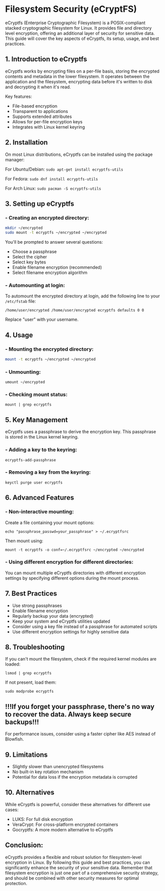 # Filesystem Security (eCryptFS)

eCryptfs (Enterprise Cryptographic Filesystem) is a POSIX-compliant stacked cryptographic filesystem for Linux. It provides file and directory level encryption, offering an additional layer of security for sensitive data. This guide will cover the key aspects of eCryptfs, its setup, usage, and best practices.

## 1. Introduction to eCryptfs

eCryptfs works by encrypting files on a per-file basis, storing the encrypted contents and metadata in the lower filesystem. It operates between the application and the filesystem, encrypting data before it's written to disk and decrypting it when it's read.

Key features:
- File-based encryption
- Transparent to applications
- Supports extended attributes
- Allows for per-file encryption keys
- Integrates with Linux kernel keyring

## 2. Installation

On most Linux distributions, eCryptfs can be installed using the package manager:

For Ubuntu/Debian:
`sudo apt-get install ecryptfs-utils`

For Fedora:
`sudo dnf install ecryptfs-utils`

For Arch Linux:
`sudo pacman -S ecryptfs-utils`

## 3. Setting up eCryptfs

### - Creating an encrypted directory:

```bash
mkdir ~/encrypted
sudo mount -t ecryptfs ~/encrypted ~/encrypted
```

You'll be prompted to answer several questions:
- Choose a passphrase
- Select the cipher
- Select key bytes
- Enable filename encryption (recommended)
- Select filename encryption algorithm

### - Automounting at login:

To automount the encrypted directory at login, add the following line to your `/etc/fstab` file:

```
/home/user/encrypted /home/user/encrypted ecryptfs defaults 0 0
```

Replace "user" with your username.

## 4. Usage

### - Mounting the encrypted directory:

```bash
mount -t ecryptfs ~/encrypted ~/encrypted
```

### - Unmounting:

`umount ~/encrypted`

### - Checking mount status:

`mount | grep ecryptfs`

## 5. Key Management

eCryptfs uses a passphrase to derive the encryption key. This passphrase is stored in the Linux kernel keyring.

### - Adding a key to the keyring:

`ecryptfs-add-passphrase`

### - Removing a key from the keyring:

`keyctl purge user ecryptfs`

## 6. Advanced Features

### - Non-interactive mounting:

Create a file containing your mount options:

`echo "passphrase_passwd=your_passphrase" > ~/.ecryptfsrc`

Then mount using:

`mount -t ecryptfs -o conf=~/.ecryptfsrc ~/encrypted ~/encrypted`

### - Using different encryption for different directories:

You can mount multiple eCryptfs directories with different encryption settings by specifying different options during the mount process.

## 7. Best Practices

- Use strong passphrases
- Enable filename encryption
- Regularly backup your data (encrypted)
- Keep your system and eCryptfs utilities updated
- Consider using a key file instead of a passphrase for automated scripts
- Use different encryption settings for highly sensitive data

## 8. Troubleshooting

If you can't mount the filesystem, check if the required kernel modules are loaded:

`lsmod | grep ecryptfs`

If not present, load them:

`sudo modprobe ecryptfs`

## !!!If you forget your passphrase, there's no way to recover the data. Always keep secure backups!!!

For performance issues, consider using a faster cipher like AES instead of Blowfish.

## 9. Limitations

- Slightly slower than unencrypted filesystems
- No built-in key rotation mechanism
- Potential for data loss if the encryption metadata is corrupted

## 10. Alternatives

While eCryptfs is powerful, consider these alternatives for different use cases:
- LUKS: For full disk encryption
- VeraCrypt: For cross-platform encrypted containers
- Gocryptfs: A more modern alternative to eCryptfs

## Conclusion:

eCryptfs provides a flexible and robust solution for filesystem-level encryption in Linux. By following this guide and best practices, you can significantly enhance the security of your sensitive data. Remember that filesystem encryption is just one part of a comprehensive security strategy, and should be combined with other security measures for optimal protection.
